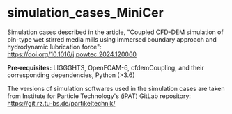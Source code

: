 # simulation_cases_MiniCer
Simulation cases described in the article, "Coupled CFD-DEM simulation of pin-type wet stirred media mills using immersed boundary approach and hydrodynamic lubrication force": https://doi.org/10.1016/j.powtec.2024.120060

**Pre-requisites:**
LIGGGHTS, OpenFOAM-6, cfdemCoupling, and their corresponding dependencies, Python (>3.6)

The versions of simulation softwares used in the simulation cases are taken from Institute for Particle Technology's (iPAT) GitLab repository: https://git.rz.tu-bs.de/partikeltechnik/


